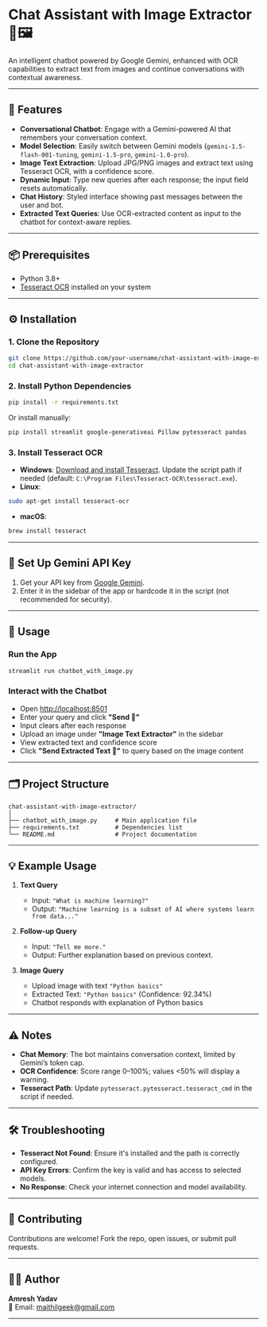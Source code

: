 
# Chat Assistant with Image Extractor 🤖🖼️

An intelligent chatbot powered by Google Gemini, enhanced with OCR capabilities to extract text from images and continue conversations with contextual awareness.

---

## 🚀 Features

- **Conversational Chatbot**: Engage with a Gemini-powered AI that remembers your conversation context.
- **Model Selection**: Easily switch between Gemini models (`gemini-1.5-flash-001-tuning`, `gemini-1.5-pro`, `gemini-1.0-pro`).
- **Image Text Extraction**: Upload JPG/PNG images and extract text using Tesseract OCR, with a confidence score.
- **Dynamic Input**: Type new queries after each response; the input field resets automatically.
- **Chat History**: Styled interface showing past messages between the user and bot.
- **Extracted Text Queries**: Use OCR-extracted content as input to the chatbot for context-aware replies.

---

## 📦 Prerequisites

- Python 3.8+
- [Tesseract OCR](https://github.com/tesseract-ocr/tesseract) installed on your system

---

## ⚙️ Installation

### 1. Clone the Repository

```bash
git clone https://github.com/your-username/chat-assistant-with-image-extractor.git
cd chat-assistant-with-image-extractor
```

### 2. Install Python Dependencies

```bash
pip install -r requirements.txt
```

Or install manually:

```bash
pip install streamlit google-generativeai Pillow pytesseract pandas
```

### 3. Install Tesseract OCR

- **Windows**: [Download and install Tesseract](https://github.com/UB-Mannheim/tesseract/wiki). Update the script path if needed (default: `C:\Program Files\Tesseract-OCR\tesseract.exe`).
- **Linux**:

```bash
sudo apt-get install tesseract-ocr
```

- **macOS**:

```bash
brew install tesseract
```

---

## 🔑 Set Up Gemini API Key

1. Get your API key from [Google Gemini](https://ai.google.dev/).
2. Enter it in the sidebar of the app or hardcode it in the script (not recommended for security).

---

## 🧠 Usage

### Run the App

```bash
streamlit run chatbot_with_image.py
```

### Interact with the Chatbot

- Open [http://localhost:8501](http://localhost:8501)
- Enter your query and click **"Send 🚀"**
- Input clears after each response
- Upload an image under **"Image Text Extractor"** in the sidebar
- View extracted text and confidence score
- Click **"Send Extracted Text 📸"** to query based on the image content

---

## 🗂️ Project Structure

```
chat-assistant-with-image-extractor/
│
├── chatbot_with_image.py     # Main application file
├── requirements.txt          # Dependencies list
└── README.md                 # Project documentation
```

---

## 💡 Example Usage

1. **Text Query**
   - Input: `"What is machine learning?"`
   - Output: `"Machine learning is a subset of AI where systems learn from data..."`

2. **Follow-up Query**
   - Input: `"Tell me more."`
   - Output: Further explanation based on previous context.

3. **Image Query**
   - Upload image with text `"Python basics"`
   - Extracted Text: `"Python basics"` (Confidence: 92.34%)
   - Chatbot responds with explanation of Python basics

---

## ⚠️ Notes

- **Chat Memory**: The bot maintains conversation context, limited by Gemini’s token cap.
- **OCR Confidence**: Score range 0–100%; values <50% will display a warning.
- **Tesseract Path**: Update `pytesseract.pytesseract.tesseract_cmd` in the script if needed.

---

## 🛠️ Troubleshooting

- **Tesseract Not Found**: Ensure it's installed and the path is correctly configured.
- **API Key Errors**: Confirm the key is valid and has access to selected models.
- **No Response**: Check your internet connection and model availability.

---

## 🤝 Contributing

Contributions are welcome! Fork the repo, open issues, or submit pull requests.

---


## 👨‍💻 Author

**Amresh Yadav**  
📧 Email: [maithilgeek@gmail.com](mailto:maithilgeek@gmail.com)  


---



